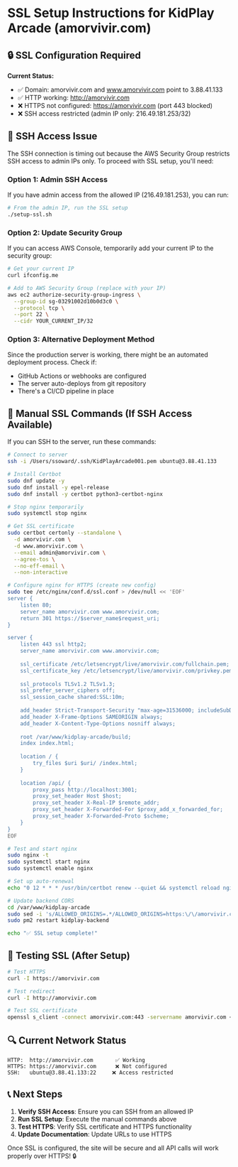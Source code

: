 # SSL Setup Instructions for KidPlay Arcade (amorvivir.com)

## 🔒 SSL Configuration Required

**Current Status:**
- ✅ Domain: amorvivir.com and www.amorvivir.com point to 3.88.41.133
- ✅ HTTP working: http://amorvivir.com
- ❌ HTTPS not configured: https://amorvivir.com (port 443 blocked)
- ❌ SSH access restricted (admin IP only: 216.49.181.253/32)

## 🚨 SSH Access Issue

The SSH connection is timing out because the AWS Security Group restricts SSH access to admin IPs only. To proceed with SSL setup, you'll need:

### Option 1: Admin SSH Access
If you have admin access from the allowed IP (216.49.181.253), you can run:

```bash
# From the admin IP, run the SSL setup
./setup-ssl.sh
```

### Option 2: Update Security Group
If you can access AWS Console, temporarily add your current IP to the security group:

```bash
# Get your current IP
curl ifconfig.me

# Add to AWS Security Group (replace with your IP)
aws ec2 authorize-security-group-ingress \
  --group-id sg-03291002d10b0d3c0 \
  --protocol tcp \
  --port 22 \
  --cidr YOUR_CURRENT_IP/32
```

### Option 3: Alternative Deployment Method
Since the production server is working, there might be an automated deployment process. Check if:
- GitHub Actions or webhooks are configured
- The server auto-deploys from git repository
- There's a CI/CD pipeline in place

## 🔧 Manual SSL Commands (If SSH Access Available)

If you can SSH to the server, run these commands:

```bash
# Connect to server
ssh -i /Users/ssoward/.ssh/KidPlayArcade001.pem ubuntu@3.88.41.133

# Install Certbot
sudo dnf update -y
sudo dnf install -y epel-release
sudo dnf install -y certbot python3-certbot-nginx

# Stop nginx temporarily
sudo systemctl stop nginx

# Get SSL certificate
sudo certbot certonly --standalone \
  -d amorvivir.com \
  -d www.amorvivir.com \
  --email admin@amorvivir.com \
  --agree-tos \
  --no-eff-email \
  --non-interactive

# Configure nginx for HTTPS (create new config)
sudo tee /etc/nginx/conf.d/ssl.conf > /dev/null << 'EOF'
server {
    listen 80;
    server_name amorvivir.com www.amorvivir.com;
    return 301 https://$server_name$request_uri;
}

server {
    listen 443 ssl http2;
    server_name amorvivir.com www.amorvivir.com;
    
    ssl_certificate /etc/letsencrypt/live/amorvivir.com/fullchain.pem;
    ssl_certificate_key /etc/letsencrypt/live/amorvivir.com/privkey.pem;
    
    ssl_protocols TLSv1.2 TLSv1.3;
    ssl_prefer_server_ciphers off;
    ssl_session_cache shared:SSL:10m;
    
    add_header Strict-Transport-Security "max-age=31536000; includeSubDomains" always;
    add_header X-Frame-Options SAMEORIGIN always;
    add_header X-Content-Type-Options nosniff always;
    
    root /var/www/kidplay-arcade/build;
    index index.html;
    
    location / {
        try_files $uri $uri/ /index.html;
    }
    
    location /api/ {
        proxy_pass http://localhost:3001;
        proxy_set_header Host $host;
        proxy_set_header X-Real-IP $remote_addr;
        proxy_set_header X-Forwarded-For $proxy_add_x_forwarded_for;
        proxy_set_header X-Forwarded-Proto $scheme;
    }
}
EOF

# Test and start nginx
sudo nginx -t
sudo systemctl start nginx
sudo systemctl enable nginx

# Set up auto-renewal
echo "0 12 * * * /usr/bin/certbot renew --quiet && systemctl reload nginx" | sudo crontab -

# Update backend CORS
cd /var/www/kidplay-arcade
sudo sed -i 's/ALLOWED_ORIGINS=.*/ALLOWED_ORIGINS=https:\/\/amorvivir.com,https:\/\/www.amorvivir.com,http:\/\/localhost:3000/' .env
sudo pm2 restart kidplay-backend

echo "✅ SSL setup complete!"
```

## 🧪 Testing SSL (After Setup)

```bash
# Test HTTPS
curl -I https://amorvivir.com

# Test redirect
curl -I http://amorvivir.com

# Test SSL certificate
openssl s_client -connect amorvivir.com:443 -servername amorvivir.com < /dev/null
```

## 🔍 Current Network Status

```
HTTP:  http://amorvivir.com       ✅ Working
HTTPS: https://amorvivir.com      ❌ Not configured
SSH:   ubuntu@3.88.41.133:22     ❌ Access restricted
```

## 📞 Next Steps

1. **Verify SSH Access**: Ensure you can SSH from an allowed IP
2. **Run SSL Setup**: Execute the manual commands above
3. **Test HTTPS**: Verify SSL certificate and HTTPS functionality
4. **Update Documentation**: Update URLs to use HTTPS

Once SSL is configured, the site will be secure and all API calls will work properly over HTTPS! 🔒
